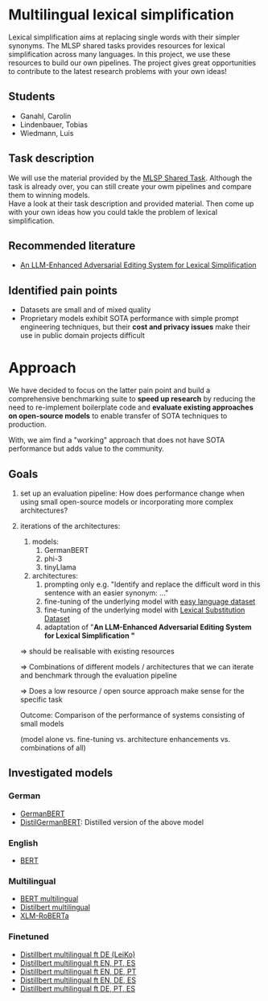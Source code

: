 # Multilingual lexical simplification
Lexical simplification aims at replacing single words with their simpler synonyms. The MLSP shared tasks provides resources for lexical simplification across many languages. In this project, we use these resources to build our own pipelines. The project gives great opportunities to contribute to the latest research problems with your own ideas!

## Students
* Ganahl, Carolin
* Lindenbauer, Tobias
* Wiedmann, Luis

## Task description
We will use the material provided by the [MLSP Shared Task](https://sites.google.com/view/mlsp-sharedtask-2024). Although the task is already over, you can still create your owm pipelines and compare them to winning models.  
Have a look at their task description and provided material. Then come up with your own ideas how you could takle the problem of lexical simplification.

## Recommended literature
- [An LLM-Enhanced Adversarial Editing System for Lexical Simplification](https://arxiv.org/abs/2402.14704)

## Identified pain points
- Datasets are small and of mixed quality
- Proprietary models exhibit SOTA performance with simple prompt engineering techniques, but their **cost and privacy issues** make their use in public domain projects difficult

# Approach
We have decided to focus on the latter pain point and build a comprehensive benchmarking suite to **speed up research** 
by reducing the need to re-implement boilerplate code and **evaluate existing approaches on open-source models** to
enable transfer of SOTA techniques to production.

With, we aim find a "working" approach that does not have SOTA performance but adds value to the community.

## Goals
1. set up an evaluation pipeline: How does performance change when using small open-source models or incorporating more complex architectures?
2. iterations of the architectures:
    1. models: 
        1. GermanBERT
        2. phi-3
        3. tinyLlama
    2. architectures:
        1. prompting only e.g. "Identify and replace the difficult word in this sentence with an easier synonym: ..."
        2. fine-tuning of the underlying model with [easy language dataset](https://live.european-language-grid.eu/catalogue/corpus/22646/overview/)
        3. fine-tuning of the underlying model with [Lexical Substitution Dataset](https://live.european-language-grid.eu/catalogue/corpus/14292/download/)
        4. adaptation of "**An LLM-Enhanced Adversarial Editing System for Lexical Simplification "**
    
    ⇒ should be realisable with existing resources
    
    ⇒ Combinations of different models / architectures that we can iterate and benchmark through the evaluation pipeline
    
    ⇒ Does a low resource / open source approach make sense for the specific task
    
    Outcome: Comparison of the performance of systems consisting of small models 
    
    (model alone vs. fine-tuning vs. architecture enhancements vs. combinations of all)

## Investigated models
### German
- [GermanBERT](https://huggingface.co/dbmdz/bert-base-german-cased)
- [DistilGermanBERT](https://huggingface.co/distilbert/distilbert-base-german-cased): Distilled version of the above model
### English
- [BERT](https://huggingface.co/google-bert/bert-base-cased)
### Multilingual
- [BERT multilingual](https://huggingface.co/google-bert/bert-base-multilingual-cased)
- [Distilbert multilingual](https://huggingface.co/distilbert/distilbert-base-multilingual-cased)
- [XLM-RoBERTa](https://huggingface.co/FacebookAI/xlm-roberta-base)
### Finetuned
- [Distillbert multilingual ft DE (LeiKo)](https://huggingface.co/lusxvr/distilbert-base-multilingual-cased-finetuned-leiko)
- [Distillbert multilingual ft EN, PT, ES](https://huggingface.co/lusxvr/distilbert-base-multilingual-cased-finetuned-en_pt_es)
- [Distillbert multilingual ft EN, DE, PT](https://huggingface.co/lusxvr/distilbert-base-multilingual-cased-finetuned-en_de_pt)
- [Distillbert multilingual ft EN, DE, ES](https://huggingface.co/lusxvr/distilbert-base-multilingual-cased-finetuned-en_de_es)
- [Distillbert multilingual ft DE, PT, ES](https://huggingface.co/lusxvr/distilbert-base-multilingual-cased-finetuned-de_pt_es)